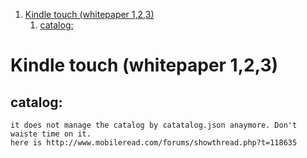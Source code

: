 <!-- TOC insertAnchor:true orderedList:true -->

1. [Kindle touch (whitepaper 1,2,3)](#kindle-touch-whitepaper-123)
    1. [catalog:](#catalog)

<!-- /TOC -->

<a id="markdown-kindle-touch-whitepaper-123" name="kindle-touch-whitepaper-123"></a>
# Kindle touch (whitepaper 1,2,3)
<a id="markdown-catalog" name="catalog"></a>
## catalog: 
    it does not manage the catalog by catatalog.json anaymore. Don't waiste time on it.
    here is http://www.mobileread.com/forums/showthread.php?t=118635
    